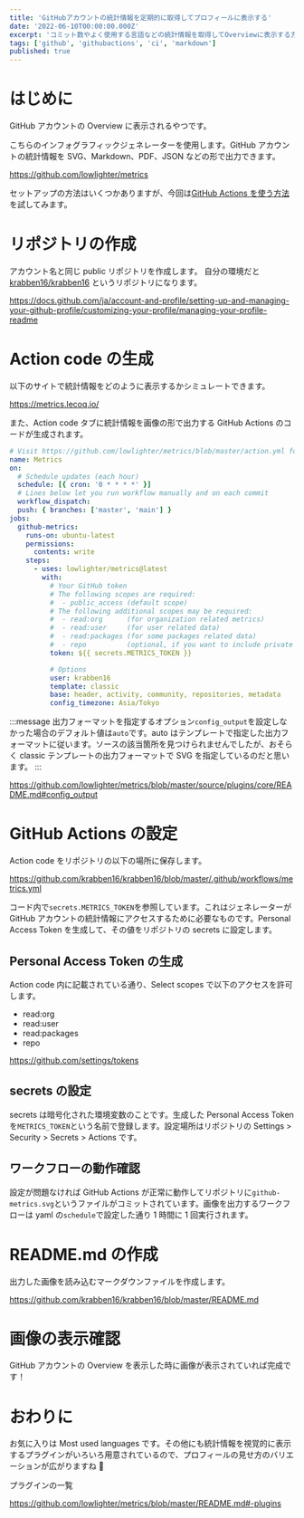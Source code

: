 ```yaml
---
title: 'GitHubアカウントの統計情報を定期的に取得してプロフィールに表示する'
date: '2022-06-10T00:00:00.000Z'
excerpt: 'コミット数やよく使用する言語などの統計情報を取得してOverviewに表示する方法を調べました。'
tags: ['github', 'githubactions', 'ci', 'markdown']
published: true
---
```


# はじめに

GitHub アカウントの Overview に表示されるやつです。

<!-- ![](https://storage.googleapis.com/zenn-user-upload/cb71a47c76c2-20220609.png) -->

こちらのインフォグラフィックジェネレーターを使用します。GitHub アカウントの統計情報を SVG、Markdown、PDF、JSON などの形で出力できます。

https://github.com/lowlighter/metrics

セットアップの方法はいくつかありますが、今回は[GitHub Actions を使う方法](https://github.com/lowlighter/metrics/blob/master/.github/readme/partials/documentation/setup/action.md)を試してみます。

# リポジトリの作成

アカウント名と同じ public リポジトリを作成します。
自分の環境だと [krabben16/krabben16](https://github.com/krabben16/krabben16) というリポジトリになります。

https://docs.github.com/ja/account-and-profile/setting-up-and-managing-your-github-profile/customizing-your-profile/managing-your-profile-readme

# Action code の生成

以下のサイトで統計情報をどのように表示するかシミュレートできます。

https://metrics.lecoq.io/

<!-- ![](https://storage.googleapis.com/zenn-user-upload/3d2ffb3e3237-20220610.png) -->

また、Action code タブに統計情報を画像の形で出力する GitHub Actions のコードが生成されます。

```yml
# Visit https://github.com/lowlighter/metrics/blob/master/action.yml for full reference
name: Metrics
on:
  # Schedule updates (each hour)
  schedule: [{ cron: '0 * * * *' }]
  # Lines below let you run workflow manually and on each commit
  workflow_dispatch:
  push: { branches: ['master', 'main'] }
jobs:
  github-metrics:
    runs-on: ubuntu-latest
    permissions:
      contents: write
    steps:
      - uses: lowlighter/metrics@latest
        with:
          # Your GitHub token
          # The following scopes are required:
          #  - public_access (default scope)
          # The following additional scopes may be required:
          #  - read:org      (for organization related metrics)
          #  - read:user     (for user related data)
          #  - read:packages (for some packages related data)
          #  - repo          (optional, if you want to include private repositories)
          token: ${{ secrets.METRICS_TOKEN }}

          # Options
          user: krabben16
          template: classic
          base: header, activity, community, repositories, metadata
          config_timezone: Asia/Tokyo
```

:::message
出力フォーマットを指定するオプション`config_output`を設定しなかった場合のデフォルト値は`auto`です。auto はテンプレートで指定した出力フォーマットに従います。ソースの該当箇所を見つけられませんでしたが、おそらく classic テンプレートの出力フォーマットで SVG を指定しているのだと思います。
:::

https://github.com/lowlighter/metrics/blob/master/source/plugins/core/README.md#config_output

# GitHub Actions の設定

Action code をリポジトリの以下の場所に保存します。

https://github.com/krabben16/krabben16/blob/master/.github/workflows/metrics.yml

コード内で`secrets.METRICS_TOKEN`を参照しています。これはジェネレーターが GitHub アカウントの統計情報にアクセスするために必要なものです。Personal Access Token を生成して、その値をリポジトリの secrets に設定します。

## Personal Access Token の生成

Action code 内に記載されている通り、Select scopes で以下のアクセスを許可します。

- read:org
- read:user
- read:packages
- repo

https://github.com/settings/tokens

## secrets の設定

secrets は暗号化された環境変数のことです。生成した Personal Access Token を`METRICS_TOKEN`という名前で登録します。設定場所はリポジトリの Settings > Security > Secrets > Actions です。

<!-- ![](https://storage.googleapis.com/zenn-user-upload/f8c7dc7a4868-20220609.png) -->

## ワークフローの動作確認

設定が問題なければ GitHub Actions が正常に動作してリポジトリに`github-metrics.svg`というファイルがコミットされています。画像を出力するワークフローは yaml の`schedule`で設定した通り 1 時間に 1 回実行されます。

<!-- ![](https://storage.googleapis.com/zenn-user-upload/e851a111f463-20220609.png) -->

# README.md の作成

出力した画像を読み込むマークダウンファイルを作成します。

https://github.com/krabben16/krabben16/blob/master/README.md

# 画像の表示確認

GitHub アカウントの Overview を表示した時に画像が表示されていれば完成です！

<!-- ![](https://storage.googleapis.com/zenn-user-upload/1828694702b9-20220609.png) -->

# おわりに

お気に入りは Most used languages です。その他にも統計情報を視覚的に表示するプラグインがいろいろ用意されているので、プロフィールの見せ方のバリエーションが広がりますね 🧐

プラグインの一覧

https://github.com/lowlighter/metrics/blob/master/README.md#-plugins
